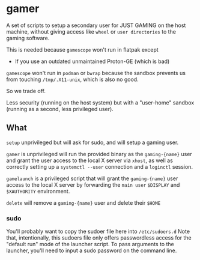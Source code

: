 # gamer

A set of scripts to setup a secondary user for JUST GAMING on the host machine,
without giving access like `wheel` or `user directories` to the gaming software.

This is needed because `gamescope` won't run in flatpak except
- If you use an outdated unmaintained Proton-GE (which is bad)

`gamescope` won't run in `podman` or `bwrap` because the sandbox prevents us from touching `/tmp/.X11-unix`,
which is also no good.

So we trade off.

Less security (running on the host system) but with a "user-home" sandbox (running as a second, less privileged user).

## What

`setup` unprivileged but will ask for sudo, and will setup a gaming user.

`gamer` is unprivileged will run the provided binary as the `gaming-{name}` user and grant the
user access to the local X server via `xhost`, as well as correctly setting up a `systemctl --user`
connection and a `loginctl` session.

`gamelaunch` is a privileged script that will grant the `gaming-{name}` user access to the local X server
by forwarding the `main user` `$DISPLAY` and `$XAUTHORITY` environment.

`delete` will remove a `gaming-{name}` user and delete their `$HOME`

### sudo

You'll probably want to copy the sudoer file here into `/etc/sudoers.d`
Note that, intentionally, this sudoers file only offers passwordless access for
the "default run" mode of the launcher script. To pass arguments to the launcher,
you'll need to input a sudo password on the command line.

